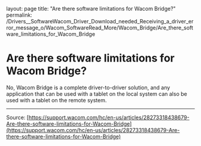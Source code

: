 layout: page
title: "Are there software limitations for Wacom Bridge?"
permalink: /Drivers__SoftwareWacom_Driver_Download_needed_Receiving_a_driver_error_message_o/Wacom_SoftwareRead_More/Wacom_Bridge/Are_there_software_limitations_for_Wacom_Bridge

# Are there software limitations for Wacom Bridge?

No, Wacom Bridge is a complete driver-to-driver solution, and any application that can be used with a tablet on the local system can also be used with a tablet on the remote system.

---
Source: [https://support.wacom.com/hc/en-us/articles/28273318438679-Are-there-software-limitations-for-Wacom-Bridge](https://support.wacom.com/hc/en-us/articles/28273318438679-Are-there-software-limitations-for-Wacom-Bridge)
